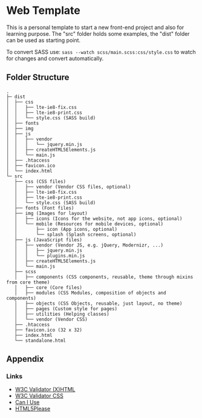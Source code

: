 # Web Template #

This is a personal template to start a new front-end project and also for learning purpose.
The "src" folder holds some examples, the "dist" folder can be used as starting point.

To convert SASS use: `sass --watch scss/main.scss:css/style.css` to watch for
changes and convert automatically.


## Folder Structure ##

```
.
├─ dist
│  ├── css
│  │   ├── lte-ie8-fix.css
│  │   ├── lte-ie8-print.css
│  │   └── style.css (SASS build)
│  ├── fonts
│  ├── img
│  ├── js
│  │   ├── vendor
│  │   │   └── jquery.min.js
│  │   ├── createHTML5Elements.js
│  │   └── main.js
│  ├── .htaccess
│  ├── favicon.ico
│  └── index.html
└─ src
   ├── css (CSS files)
   │   ├── vendor (Vendor CSS files, optional)
   │   ├── lte-ie8-fix.css
   │   ├── lte-ie8-print.css
   │   └── style.css (SASS build)
   ├── fonts (Font files)
   ├── img (Images for layout)
   │   ├── icons (Icons for the website, not app icons, optional)
   │   └── mobile (Resources for mobile devices, optional)
   │       ├── icon (App icons, optional)
   │       └── splash (Splash screens, optional)
   ├── js (JavaScript files)
   │   ├── vendor (Vendor JS, e.g. jQuery, Modernizr, ...)
   │   │   ├── jquery.min.js
   │   │   └── plugins.min.js
   │   ├── createHTML5Elements.js
   │   └── main.js
   ├── scss
   │   ├── components (CSS components, reusable, theme through mixins from core theme)
   │   ├── core (Core files)
   │   ├── modules (CSS Modules, composition of objects and components)
   │   ├── objects (CSS Objects, reusable, just layout, no theme)
   │   ├── pages (Custom style for pages)
   │   ├── utilities (Helping classes)
   │   └── vendor (Vendor CSS)
   ├── .htaccess
   ├── favicon.ico (32 x 32)
   ├── index.html
   └── standalone.html
```

## Appendix ##

### Links ###

* [W3C Validator (X)HTML](http://validator.w3.org/ "W3C Validator")
* [W3C Validator CSS](http://jigsaw.w3.org/css-validator/ "CSS Validator")
* [Can I Use](http://caniuse.com/ "Can I Use")
* [HTML5Please](http://html5please.com/ "HTML5Please")
